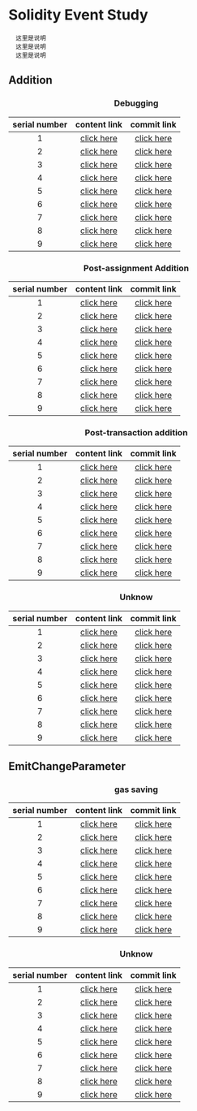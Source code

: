 
# Solidity Event Study
```
  这里是说明
  这里是说明
  这里是说明
```

## Addition
<div align="center">

### Debugging  
|serial number|  content link  | commit link |
|    :---:    |      :---:     |    :---:    |
|1|[click here](https://ether1oop.github.io/)|[click here](https://github.com/blocklords/crowns/commit/728994ffe8695a217a207091aac867f6cfb03b82)
|2|[click here](https://ether1oop.github.io/)|[click here](https://github.com/blocklords/crowns/commit/728994ffe8695a217a207091aac867f6cfb03b82)
|3|[click here](https://ether1oop.github.io/)|[click here](https://github.com/blocklords/crowns/commit/728994ffe8695a217a207091aac867f6cfb03b82)
|4|[click here](https://ether1oop.github.io/)|[click here](https://github.com/blocklords/crowns/commit/728994ffe8695a217a207091aac867f6cfb03b82)
|5|[click here](https://ether1oop.github.io/)|[click here](https://github.com/blocklords/crowns/commit/728994ffe8695a217a207091aac867f6cfb03b82)
|6|[click here](https://ether1oop.github.io/)|[click here](https://github.com/blocklords/crowns/commit/728994ffe8695a217a207091aac867f6cfb03b82)
|7|[click here](https://ether1oop.github.io/)|[click here](https://github.com/blocklords/crowns/commit/728994ffe8695a217a207091aac867f6cfb03b82)
|8|[click here](https://ether1oop.github.io/)|[click here](https://github.com/blocklords/crowns/commit/728994ffe8695a217a207091aac867f6cfb03b82)
|9|[click here](https://ether1oop.github.io/)|[click here](https://github.com/blocklords/crowns/commit/728994ffe8695a217a207091aac867f6cfb03b82)
  
</div>

<div align="center">

### Post-assignment Addition

|serial number|  content link  | commit link |
|    :---:    |      :---:     |    :---:    |
|1|[click here](https://ether1oop.github.io/)|[click here](https://github.com/blocklords/crowns/commit/728994ffe8695a217a207091aac867f6cfb03b82)
|2|[click here](https://ether1oop.github.io/)|[click here](https://github.com/blocklords/crowns/commit/728994ffe8695a217a207091aac867f6cfb03b82)
|3|[click here](https://ether1oop.github.io/)|[click here](https://github.com/blocklords/crowns/commit/728994ffe8695a217a207091aac867f6cfb03b82)
|4|[click here](https://ether1oop.github.io/)|[click here](https://github.com/blocklords/crowns/commit/728994ffe8695a217a207091aac867f6cfb03b82)
|5|[click here](https://ether1oop.github.io/)|[click here](https://github.com/blocklords/crowns/commit/728994ffe8695a217a207091aac867f6cfb03b82)
|6|[click here](https://ether1oop.github.io/)|[click here](https://github.com/blocklords/crowns/commit/728994ffe8695a217a207091aac867f6cfb03b82)
|7|[click here](https://ether1oop.github.io/)|[click here](https://github.com/blocklords/crowns/commit/728994ffe8695a217a207091aac867f6cfb03b82)
|8|[click here](https://ether1oop.github.io/)|[click here](https://github.com/blocklords/crowns/commit/728994ffe8695a217a207091aac867f6cfb03b82)
|9|[click here](https://ether1oop.github.io/)|[click here](https://github.com/blocklords/crowns/commit/728994ffe8695a217a207091aac867f6cfb03b82)
  
  </div>

<div align="center">
  
### Post-transaction addition
|serial number|  content link  | commit link |
|    :---:    |      :---:     |    :---:    |
|1|[click here](https://ether1oop.github.io/)|[click here](https://github.com/blocklords/crowns/commit/728994ffe8695a217a207091aac867f6cfb03b82)
|2|[click here](https://ether1oop.github.io/)|[click here](https://github.com/blocklords/crowns/commit/728994ffe8695a217a207091aac867f6cfb03b82)
|3|[click here](https://ether1oop.github.io/)|[click here](https://github.com/blocklords/crowns/commit/728994ffe8695a217a207091aac867f6cfb03b82)
|4|[click here](https://ether1oop.github.io/)|[click here](https://github.com/blocklords/crowns/commit/728994ffe8695a217a207091aac867f6cfb03b82)
|5|[click here](https://ether1oop.github.io/)|[click here](https://github.com/blocklords/crowns/commit/728994ffe8695a217a207091aac867f6cfb03b82)
|6|[click here](https://ether1oop.github.io/)|[click here](https://github.com/blocklords/crowns/commit/728994ffe8695a217a207091aac867f6cfb03b82)
|7|[click here](https://ether1oop.github.io/)|[click here](https://github.com/blocklords/crowns/commit/728994ffe8695a217a207091aac867f6cfb03b82)
|8|[click here](https://ether1oop.github.io/)|[click here](https://github.com/blocklords/crowns/commit/728994ffe8695a217a207091aac867f6cfb03b82)
|9|[click here](https://ether1oop.github.io/)|[click here](https://github.com/blocklords/crowns/commit/728994ffe8695a217a207091aac867f6cfb03b82)
  
  </div>

<div align="center">
  
### Unknow
|serial number|  content link  | commit link |
|    :---:    |      :---:     |    :---:    |
|1|[click here](https://ether1oop.github.io/)|[click here](https://github.com/blocklords/crowns/commit/728994ffe8695a217a207091aac867f6cfb03b82)
|2|[click here](https://ether1oop.github.io/)|[click here](https://github.com/blocklords/crowns/commit/728994ffe8695a217a207091aac867f6cfb03b82)
|3|[click here](https://ether1oop.github.io/)|[click here](https://github.com/blocklords/crowns/commit/728994ffe8695a217a207091aac867f6cfb03b82)
|4|[click here](https://ether1oop.github.io/)|[click here](https://github.com/blocklords/crowns/commit/728994ffe8695a217a207091aac867f6cfb03b82)
|5|[click here](https://ether1oop.github.io/)|[click here](https://github.com/blocklords/crowns/commit/728994ffe8695a217a207091aac867f6cfb03b82)
|6|[click here](https://ether1oop.github.io/)|[click here](https://github.com/blocklords/crowns/commit/728994ffe8695a217a207091aac867f6cfb03b82)
|7|[click here](https://ether1oop.github.io/)|[click here](https://github.com/blocklords/crowns/commit/728994ffe8695a217a207091aac867f6cfb03b82)
|8|[click here](https://ether1oop.github.io/)|[click here](https://github.com/blocklords/crowns/commit/728994ffe8695a217a207091aac867f6cfb03b82)
|9|[click here](https://ether1oop.github.io/)|[click here](https://github.com/blocklords/crowns/commit/728994ffe8695a217a207091aac867f6cfb03b82)

  </div>

## EmitChangeParameter
<div align="center">

### gas saving
|serial number|  content link  | commit link |
|    :---:    |      :---:     |    :---:    |
|1|[click here](https://ether1oop.github.io/)|[click here](https://github.com/blocklords/crowns/commit/728994ffe8695a217a207091aac867f6cfb03b82)
|2|[click here](https://ether1oop.github.io/)|[click here](https://github.com/blocklords/crowns/commit/728994ffe8695a217a207091aac867f6cfb03b82)
|3|[click here](https://ether1oop.github.io/)|[click here](https://github.com/blocklords/crowns/commit/728994ffe8695a217a207091aac867f6cfb03b82)
|4|[click here](https://ether1oop.github.io/)|[click here](https://github.com/blocklords/crowns/commit/728994ffe8695a217a207091aac867f6cfb03b82)
|5|[click here](https://ether1oop.github.io/)|[click here](https://github.com/blocklords/crowns/commit/728994ffe8695a217a207091aac867f6cfb03b82)
|6|[click here](https://ether1oop.github.io/)|[click here](https://github.com/blocklords/crowns/commit/728994ffe8695a217a207091aac867f6cfb03b82)
|7|[click here](https://ether1oop.github.io/)|[click here](https://github.com/blocklords/crowns/commit/728994ffe8695a217a207091aac867f6cfb03b82)
|8|[click here](https://ether1oop.github.io/)|[click here](https://github.com/blocklords/crowns/commit/728994ffe8695a217a207091aac867f6cfb03b82)
|9|[click here](https://ether1oop.github.io/)|[click here](https://github.com/blocklords/crowns/commit/728994ffe8695a217a207091aac867f6cfb03b82)
  
</div>

<div align="center">

### Unknow
|serial number|  content link  | commit link |
|    :---:    |      :---:     |    :---:    |
|1|[click here](https://ether1oop.github.io/)|[click here](https://github.com/blocklords/crowns/commit/728994ffe8695a217a207091aac867f6cfb03b82)
|2|[click here](https://ether1oop.github.io/)|[click here](https://github.com/blocklords/crowns/commit/728994ffe8695a217a207091aac867f6cfb03b82)
|3|[click here](https://ether1oop.github.io/)|[click here](https://github.com/blocklords/crowns/commit/728994ffe8695a217a207091aac867f6cfb03b82)
|4|[click here](https://ether1oop.github.io/)|[click here](https://github.com/blocklords/crowns/commit/728994ffe8695a217a207091aac867f6cfb03b82)
|5|[click here](https://ether1oop.github.io/)|[click here](https://github.com/blocklords/crowns/commit/728994ffe8695a217a207091aac867f6cfb03b82)
|6|[click here](https://ether1oop.github.io/)|[click here](https://github.com/blocklords/crowns/commit/728994ffe8695a217a207091aac867f6cfb03b82)
|7|[click here](https://ether1oop.github.io/)|[click here](https://github.com/blocklords/crowns/commit/728994ffe8695a217a207091aac867f6cfb03b82)
|8|[click here](https://ether1oop.github.io/)|[click here](https://github.com/blocklords/crowns/commit/728994ffe8695a217a207091aac867f6cfb03b82)
|9|[click here](https://ether1oop.github.io/)|[click here](https://github.com/blocklords/crowns/commit/728994ffe8695a217a207091aac867f6cfb03b82)
  
</div>

